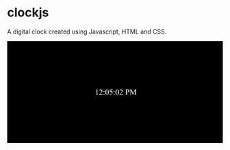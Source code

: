 # clockjs
A digital clock created using Javascript, HTML and CSS. 

![](images/clock-screenshot.png)
